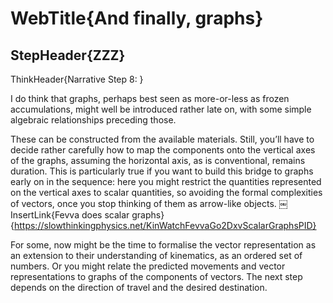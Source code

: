 # WebTitle{And finally, graphs}

## StepHeader{ZZZ}

ThinkHeader{Narrative Step 8: }

I do think that graphs, perhaps best seen as more-or-less as frozen accumulations, might well be introduced rather late on, with some simple algebraic relationships preceding those.

These can be constructed from the available materials. Still, you’ll have to decide rather carefully how to map the components onto the vertical axes of the graphs, assuming the horizontal axis, as is conventional, remains duration. This is particularly true if you want to build this bridge to graphs early on in the sequence: here you might restrict the quantities represented on the vertical axes to scalar quantities, so avoiding the formal complexities of vectors, once you stop thinking of them as arrow-like objects.
￼
InsertLink{Fevva does scalar graphs}{https://slowthinkingphysics.net/KinWatchFevvaGo2DxvScalarGraphsPID}

For some, now might be the time to formalise the vector representation as an extension to their understanding of kinematics, as an ordered set of numbers. Or you might relate the predicted movements and vector representations to graphs of the components of vectors. The next step depends on the direction of travel and the desired destination.
